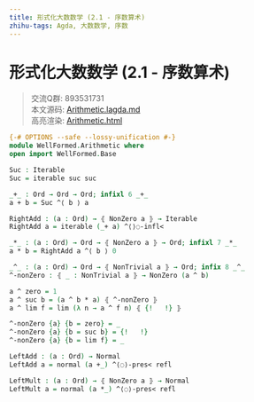 ```yaml
---
title: 形式化大数数学 (2.1 - 序数算术)
zhihu-tags: Agda, 大数数学, 序数
---
```


# 形式化大数数学 (2.1 - 序数算术)

> 交流Q群: 893531731  
> 本文源码: [Arithmetic.lagda.md](https://github.com/choukh/agda-googology/blob/main/src/WellFormed/Arithmetic.lagda.md)  
> 高亮渲染: [Arithmetic.html](https://choukh.github.io/agda-googology/WellFormed.Arithmetic.html)  

```agda
{-# OPTIONS --safe --lossy-unification #-}
module WellFormed.Arithmetic where
open import WellFormed.Base
```

```agda
Suc : Iterable
Suc = iterable suc suc
```

```agda
_+_ : Ord → Ord → Ord; infixl 6 _+_
a + b = Suc ^⟨ b ⟩ a
```

```agda
RightAdd : (a : Ord) → ⦃ NonZero a ⦄ → Iterable
RightAdd a = iterable (_+ a) ^⟨⟩◌-infl<
```

```agda
_*_ : (a : Ord) → Ord → ⦃ NonZero a ⦄ → Ord; infixl 7 _*_
a * b = RightAdd a ^⟨ b ⟩ 0
```

```agda
_^_ : (a : Ord) → Ord → ⦃ NonTrivial a ⦄ → Ord; infix 8 _^_
^-nonZero : ⦃ _ : NonTrivial a ⦄ → NonZero (a ^ b)

a ^ zero = 1
a ^ suc b = (a ^ b * a) ⦃ ^-nonZero ⦄
a ^ lim f = lim (λ n → a ^ f n) ⦃ {!   !} ⦄

^-nonZero {a} {b = zero} = _
^-nonZero {a} {b = suc b} = {!   !}
^-nonZero {a} {b = lim f} = _
```

```agda
LeftAdd : (a : Ord) → Normal
LeftAdd a = normal (a +_) ^⟨◌⟩-pres< refl

LeftMult : (a : Ord) → ⦃ NonZero a ⦄ → Normal
LeftMult a = normal (a *_) ^⟨◌⟩-pres< refl
```
